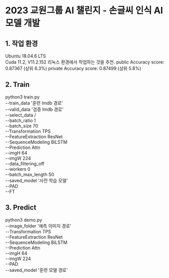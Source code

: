 # 2023 교원그룹 AI 챌린지 - 손글씨 인식 AI 모델 개발

## 1. 작업 환경  
 Ubuntu 18.04.6 LTS  
 Cuda 11.2, V11.2.152
 리눅스 환경에서 작업하는 것을 추천.
 public Accuracy score: 0.87367 (상위 6.3%)
 private Accuracy score: 0.87499 (상위 5.8%)


## 2. Train
python3 train.py \
	--train_data '훈련 lmdb 경로' \
	--valid_data '검증 lmdb 경로' \
	--select_data / \
	--batch_ratio 1 \
	--batch_size 70 \
	--Transformation TPS \
	--FeatureExtraction ResNet \
	--SequenceModeling BiLSTM \
	--Prediction Attn \
	--imgH 64 \
	--imgW 224 \
	--data_filtering_off \
	--workers 0 \
	--batch_max_length 50 \
	--saved_model '사전 학습 모델' \
	--PAD \
	--FT
  
  
## 3. Predict
python3 demo.py \
	--image_folder '예측 이미지 경로'  \
	--Transformation TPS \
	--FeatureExtraction ResNet \
	--SequenceModeling BiLSTM \
	--Prediction Attn \
	--imgH 64 \
	--imgW 224 \
	--PAD \
	--saved_model '훈련 모델 경로'
